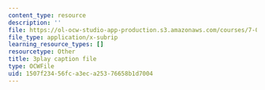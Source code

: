 ```yaml
---
content_type: resource
description: ''
file: https://ol-ocw-studio-app-production.s3.amazonaws.com/courses/7-016-introductory-biology-fall-2018/1507f23456fca3eca25376658b1d7004_5ejPI6QqKBU.srt
file_type: application/x-subrip
learning_resource_types: []
resourcetype: Other
title: 3play caption file
type: OCWFile
uid: 1507f234-56fc-a3ec-a253-76658b1d7004
---
```

